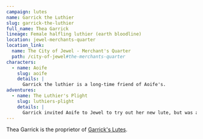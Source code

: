 ```yaml
---
campaign: lutes
name: Garrick the Luthier
slug: garrick-the-luthier
full_name: Thea Garrick
lineage: Female halfling luthier (earth bloodline)
location: jewel-merchants-quarter
location_link:
  name: The City of Jewel - Merchant's Quarter
  path: /city-of-jewel#the-merchants-quarter
characters:
  - name: Aoife
    slug: aoife
    details: |
      Garrick the luthier is a long-time friend of Aoife's.
adventures:
  - name: The Luthier's Plight
    slug: luthiers-plight
    details: |
      Garrick invited Aoife to Jewel to try out her new lute, but was abducted by goblins and spirited away into the sewers. Aoife rescued the luthier from a goblin cookpot, but the lute had since been sent away.
---
```


Thea Garrick is the proprietor of [Garrick's Lutes]({{site.baseurl}}/campaigns/lutes/settings/geography/city-of-jewel#garricks-lutes).
